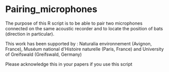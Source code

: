 # Pairing_microphones

The purpose of this R script is to be able to pair two microphones connected on the same acoustic recorder and to locate the position of bats (direction in particular).

This work has been supported by : Naturalia environnement (Avignon, France), Muséum national d'Histoire naturelle (Paris, France) and University of Greifswald (Greifswald, Germany)

Please acknowledge this in your papers if you use this script 
